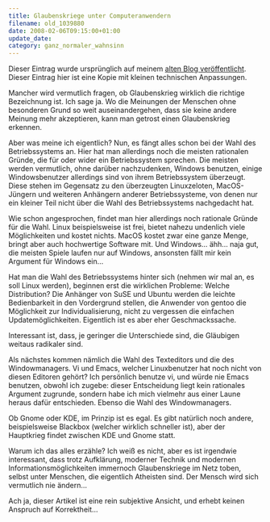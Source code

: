 ```yaml
---
title: Glaubenskriege unter Computeranwendern
filename: old_1039880
date: 2008-02-06T09:15:00+01:00
update_date:
category: ganz_normaler_wahnsinn
---
```

Dieser Eintrag wurde ursprünglich auf meinem [alten Blog veröffentlicht](https://stu.blogger.de/stories/1039880/). Dieser Eintrag hier ist eine Kopie mit kleinen technischen Anpassungen.

Mancher wird vermutlich fragen, ob Glaubenskrieg wirklich die richtige Bezeichnung ist. Ich sage ja. Wo die Meinungen der Menschen ohne besonderen Grund so weit auseinandergehen, dass sie keine andere Meinung mehr akzeptieren, kann man getrost einen Glaubenskrieg erkennen.

Aber was meine ich eigentlich? Nun, es fängt alles schon bei der Wahl des Betriebssystems an. Hier hat man allerdings noch die meisten rationalen Gründe, die für oder wider ein Betriebssystem sprechen. Die meisten werden vermutlich, ohne darüber nachzudenken, Windows benutzen, einige Windowsbenutzer allerdings sind von ihrem Betriebssystem überzeugt. Diese stehen im Gegensatz zu den überzeugten Linuxzeloten, MacOS-Jüngern und weiteren Anhängern anderer Betriebssysteme, von denen nur ein kleiner Teil nicht über die Wahl des Betriebssystems nachgedacht hat.

Wie schon angesprochen, findet man hier allerdings noch rationale Gründe für die Wahl. Linux beispielsweise ist frei, bietet nahezu undenlich viele Möglichkeiten und kostet nichts. MacOS kostet zwar eine ganze Menge, bringt aber auch hochwertige Software mit. Und Windows… ähh… naja gut, die meisten Spiele laufen nur auf Windows, ansonsten fällt mir kein Argument für Windows ein…

Hat man die Wahl des Betriebssystems hinter sich (nehmen wir mal an, es soll Linux werden), beginnen erst die wirklichen Probleme: Welche Distribution? Die Anhänger von SuSE und Ubuntu werden die leichte Bedienbarkeit in den Vordergrund stellen, die Anwender von gentoo die Möglichkeit zur Individualisierung, nicht zu vergessen die einfachen Updatemöglichkeiten. Eigentlich ist es aber eher Geschmackssache.

Interessant ist, dass, je geringer die Unterschiede sind, die Gläubigen weitaus radikaler sind.

Als nächstes kommen nämlich die Wahl des Texteditors und die des Windowmanagers. Vi und Emacs, welcher Linuxbenutzer hat noch nicht von diesen Editoren gehört? Ich persönlich benutze vi, und würde nie Emacs benutzen, obwohl ich zugebe: dieser Entscheidung liegt kein rationales Argument zugrunde, sondern habe ich mich vielmehr aus einer Laune heraus dafür entschieden. Ebenso die Wahl des Windowmanagers.

Ob Gnome oder KDE, im Prinzip ist es egal. Es gibt natürlich noch andere, beispielsweise Blackbox (welcher wirklich schneller ist), aber der Hauptkrieg findet zwischen KDE und Gnome statt.

Warum ich das alles erzähle? Ich weiß es nicht, aber es ist irgendwie interessant, dass trotz Aufklärung, moderner Technik und modernen Informationsmöglichkeiten immernoch Glaubenskriege im Netz toben, selbst unter Menschen, die eigentlich Atheisten sind. Der Mensch wird sich vermutlich nie ändern…

Ach ja, dieser Artikel ist eine rein subjektive Ansicht, und erhebt keinen Anspruch auf Korrektheit…
